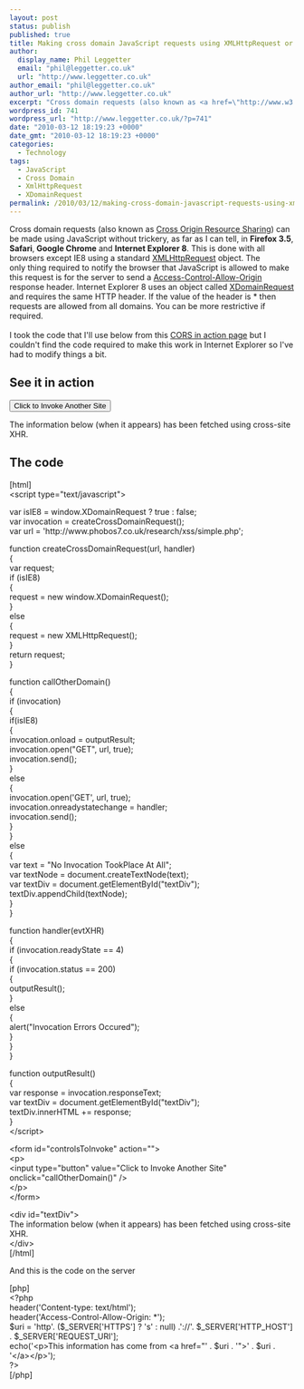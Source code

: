 ```yaml
---
layout: post
status: publish
published: true
title: Making cross domain JavaScript requests using XMLHttpRequest or XDomainRequest
author:
  display_name: Phil Leggetter
  email: "phil@leggetter.co.uk"
  url: "http://www.leggetter.co.uk"
author_email: "phil@leggetter.co.uk"
author_url: "http://www.leggetter.co.uk"
excerpt: "Cross domain requests (also known as <a href=\"http://www.w3.org/TR/access-control/\">Cross Origin Resource Sharing</a>) can be made using JavaScript without trickery, as far as I can tell, in <strong>Firefox 3.5</strong>, <strong>Safari</strong>,<strong> Google Chrome</strong> and <strong>Internet Explorer 8</strong>. This is done with all browsers except IE8 using a standard <a href=\"http://www.w3.org/TR/XMLHttpRequest/\">XMLHttpRequest</a> object. The only\_thing required to notify the browser that JavaScript is allowed to make this request is for the server to send a <a href=\"http://www.w3.org/TR/2008/WD-access-control-20080912/#access-control-allow-origin\">Access-Control-Allow-Origin</a> response header. Internet Explorer 8 uses an object called <a href=\"http://msdn.microsoft.com/en-us/library/cc288060(VS.85).aspx\">XDomainRequest</a> and requires the same HTTP header. If the value of the header is * then requests are allowed from all domains. You can be more restrictive if required.\r\n"
wordpress_id: 741
wordpress_url: "http://www.leggetter.co.uk/?p=741"
date: "2010-03-12 18:19:23 +0000"
date_gmt: "2010-03-12 18:19:23 +0000"
categories:
  - Technology
tags:
  - JavaScript
  - Cross Domain
  - XmlHttpRequest
  - XDomainRequest
permalink: /2010/03/12/making-cross-domain-javascript-requests-using-xmlhttprequest-or-xdomainrequest.html
---
```


<p>Cross domain requests (also known as <a href="http://www.w3.org/TR/access-control/">Cross Origin Resource Sharing</a>) can be made using JavaScript without trickery, as far as I can tell, in <strong>Firefox 3.5</strong>, <strong>Safari</strong>,<strong> Google Chrome</strong> and <strong>Internet Explorer 8</strong>. This is done with all browsers except IE8 using a standard <a href="http://www.w3.org/TR/XMLHttpRequest/">XMLHttpRequest</a> object. The only thing required to notify the browser that JavaScript is allowed to make this request is for the server to send a <a href="http://www.w3.org/TR/2008/WD-access-control-20080912/#access-control-allow-origin">Access-Control-Allow-Origin</a> response header. Internet Explorer 8 uses an object called <a href="http://msdn.microsoft.com/en-us/library/cc288060(VS.85).aspx">XDomainRequest</a> and requires the same HTTP header. If the value of the header is * then requests are allowed from all domains. You can be more restrictive if required.<br />
<a id="more"></a><a id="more-741"></a><br />
I took the code that I'll use below from this <a href="http://arunranga.com/examples/access-control/">CORS in action page</a> but I couldn't find the code required to make this work in Internet Explorer so I've had to modify things a bit.</p>
<h2>See it in action</h2>
<p><script type="text/javascript" src="/js/xss/simple.js"></script></p>
<form id="controlsToInvoke" action="">
<p>
            <input type="button" value="Click to Invoke Another Site" onclick="callOtherDomain()" />
        </p>
</p></form>
<div id="textDiv">
        The information below (when it appears) has been fetched using cross-site XHR.
    </div>
<h2>The code</h2>
<p>[html]<br />
&lt;script type=&quot;text/javascript&quot;&gt;</p>
<p>        var isIE8 = window.XDomainRequest ? true : false;<br />
        var invocation = createCrossDomainRequest();<br />
        var url = 'http://www.phobos7.co.uk/research/xss/simple.php';        </p>
<p>        function createCrossDomainRequest(url, handler)<br />
        {<br />
            var request;<br />
            if (isIE8)<br />
            {<br />
                request = new window.XDomainRequest();<br />
            }<br />
            else<br />
            {<br />
                request = new XMLHttpRequest();<br />
            }<br />
            return request;<br />
        }</p>
<p>        function callOtherDomain()<br />
        {<br />
            if (invocation)<br />
            {<br />
                if(isIE8)<br />
                {<br />
                    invocation.onload = outputResult;<br />
                    invocation.open(&quot;GET&quot;, url, true);<br />
                    invocation.send();<br />
                }<br />
                else<br />
                {<br />
                    invocation.open('GET', url, true);<br />
                    invocation.onreadystatechange = handler;<br />
                    invocation.send();<br />
                }<br />
            }<br />
            else<br />
            {<br />
                var text = &quot;No Invocation TookPlace At All&quot;;<br />
                var textNode = document.createTextNode(text);<br />
                var textDiv = document.getElementById(&quot;textDiv&quot;);<br />
                textDiv.appendChild(textNode);<br />
            }<br />
        }</p>
<p>        function handler(evtXHR)<br />
        {<br />
            if (invocation.readyState == 4)<br />
            {<br />
                if (invocation.status == 200)<br />
                {<br />
                    outputResult();<br />
                }<br />
                else<br />
                {<br />
                    alert(&quot;Invocation Errors Occured&quot;);<br />
                }<br />
            }<br />
        }</p>
<p>        function outputResult()<br />
        {<br />
            var response = invocation.responseText;<br />
            var textDiv = document.getElementById(&quot;textDiv&quot;);<br />
            textDiv.innerHTML += response;<br />
        }<br />
    &lt;/script&gt;</p>
<p>    &lt;form id=&quot;controlsToInvoke&quot; action=&quot;&quot;&gt;<br />
        &lt;p&gt;<br />
            &lt;input type=&quot;button&quot; value=&quot;Click to Invoke Another Site&quot; onclick=&quot;callOtherDomain()&quot; /&gt;<br />
        &lt;/p&gt;<br />
    &lt;/form&gt;</p>
<p>    &lt;div id=&quot;textDiv&quot;&gt;<br />
        The information below (when it appears) has been fetched using cross-site XHR.<br />
    &lt;/div&gt;<br />
[/html]</p>
<p>And this is the code on the server</p>
<p>[php]<br />
&lt;?php<br />
	header('Content-type: text/html');<br />
    header('Access-Control-Allow-Origin: *');<br />
	$uri = 'http'. ($_SERVER['HTTPS'] ? 's' : null) .'://'. $_SERVER['HTTP_HOST'] . $_SERVER['REQUEST_URI'];<br />
	echo('&lt;p&gt;This information has come from &lt;a href=&quot;' . $uri . '&quot;&gt;' . $uri . '&lt;/a&gt;&lt;/p&gt;');<br />
?&gt;<br />
[/php]</p>
